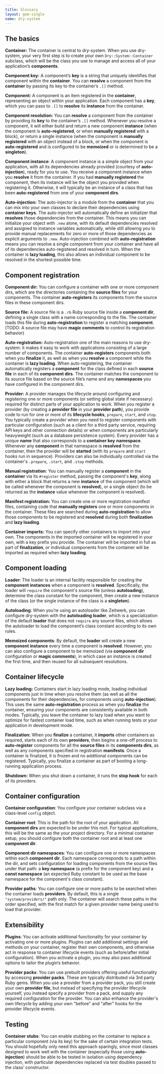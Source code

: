 ```yaml
---
title: Glossary
layout: gem-single
name: dry-system
---
```


## The basics

**Container:** The container is central to dry-system. When you use dry-system, your very first step is to create your own `Dry::System::Container` subclass, which will be the class you use to manage and access all of your application’s **components**.

**Component key:** A component’s **key** is a string that uniquely identifies that component within the **container**. You can **resolve** a component from the **container** by passing its key to the container’s `.[]` method.

**Component:** A component is an item registered in the **container**, representing an object within your application. Each component has a **key**, which you can pass to `.[]` to **resolve** its **instance** from the container.

**Component resolution:** You can **resolve** a component from the container by providing its **key** to the container’s `.[]` method. Whenever you resolve a component, it will either build and return a new component **instance** (when the component is **auto-registered**, or when **manually registered** with a block), or return a single instance (when the component is **manually registered** with an object instead of a block, or when the component is **auto-registered** and is configured to be **memoized** or is determined to be a **singleton**).

**Component instance**: A component instance is a simple object from your application, with all its dependencies already provided (courtesy of **auto-injection**), ready for you to use. You receive a component instance when you **resolve** it from the container. If you had **manually registered** the component, then its instance will be the object you provided when registering it. Otherwise, it will typically be an instance of a class that has been **auto-registered** from one of your **component dirs**.

**Auto-injection:** The auto-injector is a module from the **container** that you can mix into your own classes to declare their dependencies using **container keys**. The auto-injector will automatically define an initializer that **resolves** those dependencies from the container. This means you can initialize your object with `.new` alone, with its default dependencies resolved and assigned to instance variables automatically, while still allowing you to provide manual replacements for zero or more of those dependencies as explicit arguments to `.new`. Auto-injection combined with **auto-registration** means you can resolve a single component from your container and have all of its dependencies auto-registered and resolved in turn. When the container is **lazy loading**, this also allows an individual component to be resolved in the shortest possible time.

## Component registration

**Component dir:** You can configure a container with one or more component dirs, which are the directories containing the **source files** for your components. The container **auto-registers** its components from the source files in these component dirs.

**Source file:** A source file is a `.rb` Ruby source file inside a **component dir**, defining a single class with a name corresponding to the file. The container loads this file during **auto-registration** to register a matching **component**. (TODO: A source file may have **magic comments** to control its registration behavior)

**Auto-registration:** Auto-registration one of the main reasons to use dry-system: it makes it easy to work with applications consisting of a large number of components. The container **auto-registers** components both when you **finalize** it, as well as when you **resolve** a component while the container is **lazy loading.**  When auto-registering, the container automatically registers a **component** for the class defined in each **source file** in each of its **component dirs**. The container matches the component to its source file based on the source file’s name and any **namespaces** you have configured in the component dirs.

**Provider:** A provider manages the lifecycle around configuring and registering one or more components (or setting global state if necessary) required for distinct parts of your application to work. When you register a provider (by creating a **provider file** in your **provider path**), you provide code to run for one or more of its **lifecycle hooks**, `prepare`, `start`, and `stop`. You typically create a provider when you need to register components with particular configuration (such as a client for a third party service, requiring API keys and other connection details) or when components are particularly heavyweight (such as a database persistence system). Every provider has a unique **name** that also corresponds to a **container key** **namespace**. Whenever any **component** in that namespace is **resolved** from the container, then the provider will be **started** (with its `prepare` and `start` hooks run in sequence). Providers can also be individually controlled via the container's `.prepare`, `.start`, and `.stop` methods.

**Manual registration**: You can manually register a **component** in the **container** via its `#register` method, passing the component's **key**, along with either a block that returns a new **instance** of the component (which will be called whenever the component is **resolved**), or a single object (to be returned as the **instance** value whenever the component is resolved).

**Manifest registration:** You can create one or more registration manifest files, containing code that **manually registers** one or more components in the container. These files are searched during **auto-registration** to allow those components to be registered and **resolved** during both **finalization** and **lazy loading**.

**Container imports:** You can specify other containers to import into your own. The components in the imported container will be registered in your own, with a key prefix you provide. The container will be imported in full as part of **finalization**, or individual components from the container will be imported as required when **lazy loading**.

## Component loading

**Loader**: The loader is an internal facility responsible for creating the **component instances** when a component is **resolved**. Specifically, the loader will `require` the component's source file (unless **autoloading**), determine the class constant for the component, then create a new instance of the class (or the single instance of the class is a **singleton**).

**Autoloading**: When you’re using an autoloader like Zeitwerk, you can configure dry-system with the **autoloading loader**, which is a specialization of the default **loader** that does not `require` any source files, which allows the autoloader to load the component’s class constant according to its own rules.

**Memoized components**: By default, the **loader** will create a new **component instance** every time a component is **resolved**. However, you can also configure a component to be memoized (via **component dir** configuration or **magic comments**), in which case an instance is created the first time, and then reused for all subsequent resolutions.

## Container lifecycle

**Lazy loading:** Containers start in lazy loading mode, loading individual components just in time when you resolve them (as well as all the components for their dependencies, for components using **auto-injection**). This uses the same **auto-registration** process as when you **finalize** the container, ensuring your components are consistently available in both modes. Typically, you leave the container to lazy load when you want to optimize for fastest container load time, such as when running tests or your application in development mode.

**Finalization:** When you **finalize** a container, it **imports** other containers as required, starts each of its own **providers**, then begins a one-off process to **auto-register** components for all the **source files** in its **components dirs**, as well as any components specified in registration **manifests**. Once a container is finalized, it is frozen and no additional components can be registered. Typically, you finalize a container as part of booting a long-running application process.

**Shutdown:** When you shut down a container, it runs the **stop hook** for each of its providers.

## Container configuration

**Container configuration**: You configure your container subclass via a class-level `config` object.

**Container root**: This is the path for the root of your application. All **component dirs** are expected to be under this root. For typical applications, this will be the same as the your project directory. For a minimal container setup, you should configure both the container root and at least one **component dir**.

**Component dir namespaces**: You can configure one or more namespaces within each **component dir**. Each namespace corresponds to a path within the dir, and sets configuration for loading components from the source files under that path: a **key namespace** (a prefix for the component key) and a **const namespace** (an expected Ruby constant to be used as the base namespace for the component's class constant).

**Provider paths**: You can configure one or more paths to be searched when the container loads **providers**. By default, this is a single `"system/providers/"` path only. The container will search these paths in the order specified, with the first match for a given provider name being used to load that provider.

## Extensibility

**Plugins**: You can activate additional functionality for your container by activating one or more plugins. Plugins can add additional settings and methods on your container, register their own components, and otherwise act in response to container lifecycle events (such as before/after initial configuration). When you activate a plugin, you may also pass additional options to tailor the plugin’s behavior.

**Provider packs**: You can use prebuilt providers offering useful functionality by accessing **provider packs**. These are typically distributed via 3rd party Ruby gems. When you use a provider from a provider pack, you still create your own **provider file**, but instead of specifying the provider lifecycle yourself, you instead specify a provider from a pack, and supply any required configuration for the provider. You can also enhance the provider's own lifecycle by adding your own "before" and "after" hooks for the provider lifecycle events.

## Testing

**Container stubs**: You can enable stubbing on the container to replace a particular component (via its key) for the sake of certain integration tests. You should hopefully only need this approach sparingly, since most classes designed to work well with the container (especially those using **auto-injection**) should be able to be tested in isolation using dependency injection, with particular dependencies replaced via test doubles passed to the class’ constructor.

